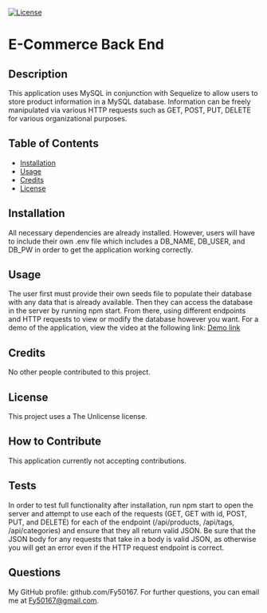 [![License](https://img.shields.io/badge/license-Unlicense-blue.svg)](http://unlicense.org/)

# E-Commerce Back End

## Description

This application uses MySQL in conjunction with Sequelize to allow users to store product information in a MySQL database. Information can be freely manipulated via various HTTP requests such as GET, POST, PUT, DELETE for various organizational purposes.

## Table of Contents

- [Installation](#installation)
- [Usage](#usage)
- [Credits](#credits)
- [License](#license)

## Installation

All necessary dependencies are already installed. However, users will have to include their own .env file which includes a DB_NAME, DB_USER, and DB_PW in order to get the application working correctly.

## Usage

The user first must provide their own seeds file to populate their database with any data that is already available. Then they can access the database in the server by running npm start. From there, using different endpoints and HTTP requests to view or modify the database however you want. For a demo of the application, view the video at the following link: [Demo link](https://www.loom.com/share/353310b7eb7049c9ad074677109393f4?sid=c4e83a2f-5a00-4e61-ab80-3bd6bd89500d)

## Credits

No other people contributed to this project.

## License

This project uses a The Unlicense license.

## How to Contribute

This application currently not accepting contributions.

## Tests

In order to test full functionality after installation, run npm start to open the server and attempt to use each of the requests (GET, GET with id, POST, PUT, and DELETE) for each of the endpoint (/api/products, /api/tags, /api/categories) and ensure that they all return valid JSON. Be sure that the JSON body for any requests that take in a body is valid JSON, as otherwise you will get an error even if the HTTP request endpoint is correct. 

## Questions

My GitHub profile: github.com/Fy50167.
For further questions, you can email me at Fy50167@gmail.com.
